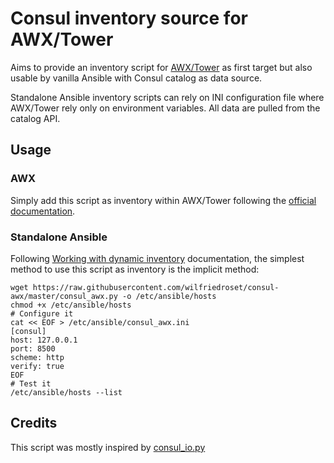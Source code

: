 # Consul inventory source for AWX/Tower

Aims to provide an inventory script for
[AWX/Tower](https://docs.ansible.com/ansible-tower/latest/html/userguide/inventories.html)
as first target but also usable by vanilla Ansible with Consul catalog as data
source.

Standalone Ansible inventory scripts can rely on INI configuration file where
AWX/Tower rely only on environment variables. All data are pulled from the catalog
API.

## Usage

### AWX
Simply add this script as inventory within AWX/Tower following the [official
documentation](https://docs.ansible.com/ansible-tower/latest/html/userguide/inventories.html).

### Standalone Ansible
Following [Working with dynamic inventory](https://docs.ansible.com/ansible/latest/user_guide/intro_dynamic_inventory.html) documentation, the simplest method to use this script as inventory is the implicit method:

```
wget https://raw.githubusercontent.com/wilfriedroset/consul-awx/master/consul_awx.py -o /etc/ansible/hosts
chmod +x /etc/ansible/hosts
# Configure it
cat << EOF > /etc/ansible/consul_awx.ini
[consul]
host: 127.0.0.1
port: 8500
scheme: http
verify: true
EOF
# Test it
/etc/ansible/hosts --list
```

## Credits

This script was mostly inspired by [consul_io.py](https://github.com/ansible/ansible/tree/devel/contrib/inventory)
